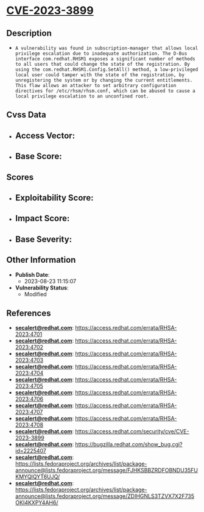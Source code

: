 
# [CVE-2023-3899](https://access.redhat.com/errata/RHSA-2023:4701)

## Description

- `A vulnerability was found in subscription-manager that allows local privilege escalation due to inadequate authorization. The D-Bus interface com.redhat.RHSM1 exposes a significant number of methods to all users that could change the state of the registration. By using the com.redhat.RHSM1.Config.SetAll() method, a low-privileged local user could tamper with the state of the registration, by unregistering the system or by changing the current entitlements. This flaw allows an attacker to set arbitrary configuration directives for /etc/rhsm/rhsm.conf, which can be abused to cause a local privilege escalation to an unconfined root.`

## Cvss Data

- **Access Vector**:
  - 
- **Base Score**:
  - 

## Scores

- **Exploitability Score**:
  - 
- **Impact Score**:
  - 
- **Base Severity**:
  - 

## Other Information

- **Publish Date**:
  - 2023-08-23 11:15:07
- **Vulnerability Status**:
  - Modified

## References

- **secalert@redhat.com**: https://access.redhat.com/errata/RHSA-2023:4701
- **secalert@redhat.com**: https://access.redhat.com/errata/RHSA-2023:4702
- **secalert@redhat.com**: https://access.redhat.com/errata/RHSA-2023:4703
- **secalert@redhat.com**: https://access.redhat.com/errata/RHSA-2023:4704
- **secalert@redhat.com**: https://access.redhat.com/errata/RHSA-2023:4705
- **secalert@redhat.com**: https://access.redhat.com/errata/RHSA-2023:4706
- **secalert@redhat.com**: https://access.redhat.com/errata/RHSA-2023:4707
- **secalert@redhat.com**: https://access.redhat.com/errata/RHSA-2023:4708
- **secalert@redhat.com**: https://access.redhat.com/security/cve/CVE-2023-3899
- **secalert@redhat.com**: https://bugzilla.redhat.com/show_bug.cgi?id=2225407
- **secalert@redhat.com**: https://lists.fedoraproject.org/archives/list/package-announce@lists.fedoraproject.org/message/FJHKSBBZRDFOBNDU35FUKMYQIQYT6UJQ/
- **secalert@redhat.com**: https://lists.fedoraproject.org/archives/list/package-announce@lists.fedoraproject.org/message/ZDIHGNLS3TZVX7X2F735OKI4KXPY4AH6/
